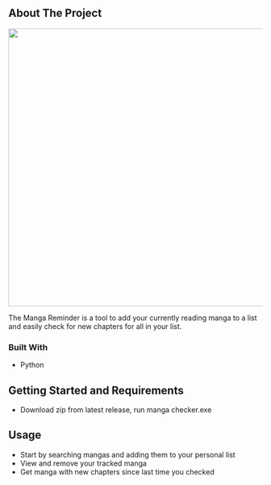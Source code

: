 ## About The Project

<img src="https://i.imgur.com/dgf2lpu.png" width="550" height="550">

The Manga Reminder is a tool to add your currently reading manga to a list and easily check for new chapters for all in your list.


### Built With

* Python


## Getting Started and Requirements

* Download zip from latest release, run manga checker.exe


## Usage

* Start by searching mangas and adding them to your personal list
* View and remove your tracked manga
* Get manga with new chapters since last time you checked
